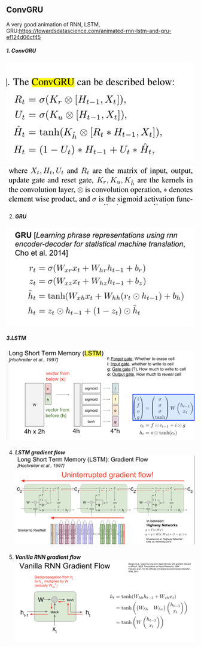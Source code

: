 ## ConvGRU



A very good animation of RNN, LSTM, GRU:https://towardsdatascience.com/animated-rnn-lstm-and-gru-ef124d06cf45

##### 1. ConvGRU

### ![ConvGRU](./res/ConvGRU.png)



![ConvGRu2](./res/ConvGRu2.png)



2. ##### GRU

![GRU](./res/GRU.png)

##### 3.LSTM

![lstm](./res/lstm.png)

4. ##### LSTM gradient flow![LSTM gradient flow](./res/LSTM%20gradient%20flow.png)

5. ##### Vanilla RNN gradient flow![lstm](./res/vanilla%20rnn.png)